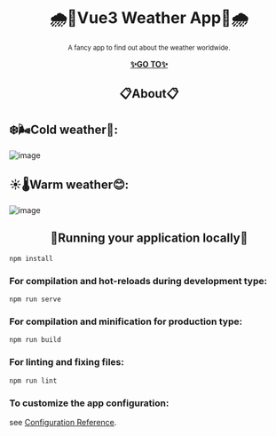 <h1 align="center">🌧️🔰Vue3 Weather App🔰🌧️</h1>

<p align="center">
  <sup>A fancy app to find out about the weather worldwide.</sup>
</p>

<p align="center">
  <a href="https://orpheus29.github.io/vue3_weather-app/">
    <strong>✨GO TO✨</strong>
  </a>
</p>

<h2 align="center">📋About📋</h2>

## ❄️🌬️Cold weather🥶:

![image](https://github.com/Orpheus29/vue3_weather-app/assets/110335429/6cc7af1b-cdef-49ae-a785-13dd7632d006)

## ☀️🌡️Warm weather😊:

![image](https://github.com/Orpheus29/vue3_weather-app/assets/110335429/e88e2c05-798c-47e6-9aaa-a16a2cba8a46)


<h2 align="center">📌Running your application locally📌</h2>

```
npm install
```

### For compilation and hot-reloads during development type:
```
npm run serve
```

### For compilation and minification for production type:
```
npm run build
```

### For linting and fixing files:
```
npm run lint
```

### To customize the app configuration:
see [Configuration Reference](https://cli.vuejs.org/config/).
